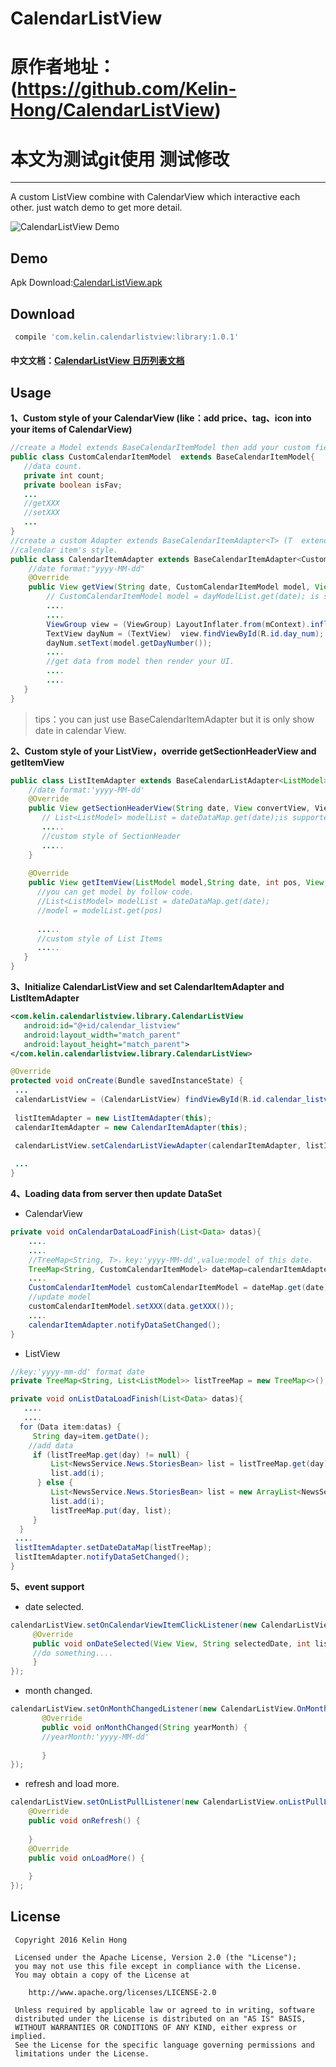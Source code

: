 # CalendarListView  
# 原作者地址：(https://github.com/Kelin-Hong/CalendarListView)
# 本文为测试git使用  测试修改
---
A custom ListView combine with CalendarView which interactive each other. just watch demo to get more detail.

![CalendarListView Demo](art/CalendarViewDemo.gif) 

## Demo ##

Apk Download:[CalendarListView.apk](art/CalendarListView.apk) 

## Download ##

```groovy
 compile 'com.kelin.calendarlistview:library:1.0.1'
```


#### 中文文档：[CalendarListView 日历列表文档](http://www.jianshu.com/p/ca2af05b3a53)

## Usage ##


**1、Custom style of your CalendarView (like：add price、tag、icon into your items of CalendarView)**
```java
//create a Model extends BaseCalendarItemModel then add your custom field. 
public class CustomCalendarItemModel  extends BaseCalendarItemModel{     
   //data count.
   private int count;
   private boolean isFav;
   ...
   //getXXX 
   //setXXX
   ...
}
//create a custom Adapter extends BaseCalendarItemAdapter<T> (T  extends //BaseCalendarItemModel),then override getView function to custom your 
//calendar item's style. 
public class CalendarItemAdapter extends BaseCalendarItemAdapter<CustomCalendarItemModel>{
    //date format:"yyyy-MM-dd"
    @Override
    public View getView(String date, CustomCalendarItemModel model, View convertView, ViewGroup parent) {
        // CustomCalendarItemModel model = dayModelList.get(date); is supported.
        ....
        ....
        ViewGroup view = (ViewGroup) LayoutInflater.from(mContext).inflate(R.layout.custom_calendar_item, null);
        TextView dayNum = (TextView)  view.findViewById(R.id.day_num);
        dayNum.setText(model.getDayNumber());
        ....
        //get data from model then render your UI.
        ....
        ....
   }
}
```

> tips：you can just use BaseCalendarItemAdapter but it is only show date in calendar View.


**2、Custom style of your ListView，override getSectionHeaderView and getItemView**

```java
public class ListItemAdapter extends BaseCalendarListAdapter<ListModel> {
    //date format:'yyyy-MM-dd'
    @Override
    public View getSectionHeaderView(String date, View convertView, ViewGroup parent) {
       // List<ListModel> modelList = dateDataMap.get(date);is supported.
       .....
       //custom style of SectionHeader
       .....
    }
   
    @Override
    public View getItemView(ListModel model,String date, int pos, View convertView, ViewGroup parent) {
      //you can get model by follow code. 
      //List<ListModel> modelList = dateDataMap.get(date);
      //model = modelList.get(pos) 
      
      .....
      //custom style of List Items
      .....
   }
}
```
**3、Initialize CalendarListView and set CalendarItemAdapter and ListItemAdapter**
```xml
<com.kelin.calendarlistview.library.CalendarListView   
   android:id="@+id/calendar_listview"    
   android:layout_width="match_parent"    
   android:layout_height="match_parent">
</com.kelin.calendarlistview.library.CalendarListView>
```
 
```java
@Override
protected void onCreate(Bundle savedInstanceState) {
 ...
 calendarListView = (CalendarListView) findViewById(R.id.calendar_listview);
 
 listItemAdapter = new ListItemAdapter(this);
 calendarItemAdapter = new CalendarItemAdapter(this);

 calendarListView.setCalendarListViewAdapter(calendarItemAdapter, listItemAdapter);
 
 ...
}

```
**4、Loading data from server then update DataSet**

- CalendarView 

```java
private void onCalendarDataLoadFinish(List<Data> datas){
    ....
    ....
    //TreeMap<String, T>，key:'yyyy-MM-dd',value:model of this date.
    TreeMap<String, CustomCalendarItemModel> dateMap=calendarItemAdapter.getDayModelList();
    ....
    CustomCalendarItemModel customCalendarItemModel = dateMap.get(date);
    //update model
    customCalendarItemModel.setXXX(data.getXXX());
    ....
    calendarItemAdapter.notifyDataSetChanged();
}
```
- ListView

```java
//key:'yyyy-mm-dd' format date  
private TreeMap<String, List<ListModel>> listTreeMap = new TreeMap<>();

private void onListDataLoadFinish(List<Data> datas){
   ....
   ....
  for（Data item:datas) {
     String day=item.getDate();
    //add data
     if (listTreeMap.get(day) != null) {    
         List<NewsService.News.StoriesBean> list = listTreeMap.get(day);    
         list.add(i);
      } else {    
         List<NewsService.News.StoriesBean> list = new ArrayList<NewsService.News.StoriesBean>();    
         list.add(i);   
         listTreeMap.put(day, list);
     }
  }
 ....
 listItemAdapter.setDateDataMap(listTreeMap);
 listItemAdapter.notifyDataSetChanged();
}
  ```
**5、event support**
- date selected.
```java
calendarListView.setOnCalendarViewItemClickListener(new CalendarListView.OnCalendarViewItemClickListener() {   
     @Override    
     public void onDateSelected(View View, String selectedDate, int listSection, SelectedDateRegion selectedDateRegion) {   
     //do something....
     }
});
```
- month changed.
```java
calendarListView.setOnMonthChangedListener(new CalendarListView.OnMonthChangedListener() {    
       @Override    
       public void onMonthChanged(String yearMonth) {
       //yearMonth:'yyyy-MM-dd'
       
       }
});
```
- refresh and load more.
```java
calendarListView.setOnListPullListener(new CalendarListView.onListPullListener() {    
    @Override    
    public void onRefresh() {
          
    }    
    @Override    
    public void onLoadMore() {
 
    }
});
```
     
     
## License
   ```
    Copyright 2016 Kelin Hong
    
    Licensed under the Apache License, Version 2.0 (the "License");
    you may not use this file except in compliance with the License.
    You may obtain a copy of the License at
    
       http://www.apache.org/licenses/LICENSE-2.0
    
    Unless required by applicable law or agreed to in writing, software
    distributed under the License is distributed on an "AS IS" BASIS,
    WITHOUT WARRANTIES OR CONDITIONS OF ANY KIND, either express or implied.
    See the License for the specific language governing permissions and
    limitations under the License.
    
   ``` 